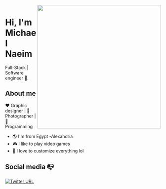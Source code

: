 <img align="right" width="400" height="400" src="michael.png">


# Hi, I'm Michael Naeim

Full-Stack | Software engineer :robot:.

## About me 

:heart: Graphic designer | :black_heart: Photographer | :blue_heart: Programming

- :earth_americas: I'm from Egypt -Alexandria
- :video_game: I like to play video games
- :gem: I love to customize everything lol


## Social media :mailbox_with_no_mail:

[![Twitter URL](https://img.shields.io/twitter/url?color=%230072b1&label=connect&logo=linkedin&logoColor=%230072b1&style=flat-square&url=https%3A%2F%2Fwww.linkedin.com%2Fin%2Falejandro-ramirez-ciceros%2F)](https://www.linkedin.com/in/michael-naeim-746870205/)
